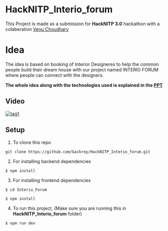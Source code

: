 # HackNITP_Interio_forum

This Project is made as a submission for **HackNITP 3.0** hackathon with a colaberation [ Venu Choudhary](https://github.com/VenuChoudhary001)

# Idea
The idea is based on booking of Interior Designeres to help the common people build their dream house with our project named INTERIO FORUM where people can connect with the designers. 

__The whole idea along with the technologies used is explained in the
[PPT](https://drive.google.com/file/d/11WIRgzGLOZTjNBEwAX-E58H3O4VMcbhi/view?usp=drivesdk)__

## Video
[![tag1](https://user-images.githubusercontent.com/36769948/104848605-ccc66b00-590b-11eb-8e06-80a0163b7a0d.jpg)](https://vimeo.com/501447158)

## Setup
1) To clone this repo
```
git clone https://github.com/Gackrey/HackNITP_Interio_forum.git
```
2) For installing backend dependencies
```
$ npm install
```
3) For installing frontend dependencies
```
$ cd Interio_Forum

$ npm install
```
4) To run this project, (Make sure you are running this in __HackNITP_Interio_forum__ folder)
```
$ npm run dev
```